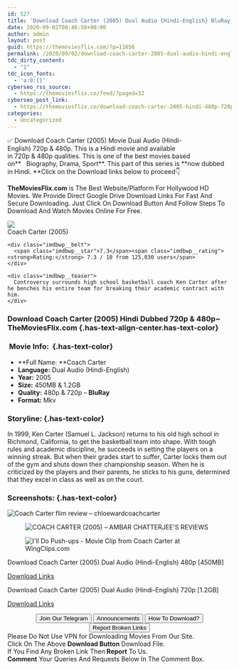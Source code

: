 ```yaml
---
id: 527
title: 'Download Coach Carter (2005) Dual Audio {Hindi-English} BluRay 480p [450MB] || 720p [1.2GB]'
date: 2020-09-02T08:46:58+00:00
author: admin
layout: post
guid: https://themoviesflix.com/?p=11656
permalink: /2020/09/02/download-coach-carter-2005-dual-audio-hindi-english-bluray-480p-450mb-720p-1-2gb/
tdc_dirty_content:
  - "1"
tdc_icon_fonts:
  - 'a:0:{}'
cyberseo_rss_source:
  - https://themoviesflix.co/feed/?paged=32
cyberseo_post_link:
  - https://themoviesflix.co/download-coach-carter-2005-hindi-480p-720p/
categories:
  - Uncategorized
---
```

✅ Download Coach Carter (2005)&nbsp;Movie&nbsp;Dual Audio (Hindi-English)&nbsp;720p&nbsp;&&nbsp;480p. This is a Hindi movie and available in&nbsp;720p&nbsp;&&nbsp;480p&nbsp;qualities. This is one of the best movies based on**&nbsp;&nbsp;&nbsp;Biography, Drama, Sport**. This part of this series is&nbsp;**now dubbed in&nbsp;Hindi.&nbsp;**Click on the Download links below to proceed👇

**TheMoviesFlix.com**&nbsp;is The Best Website/Platform For Hollywood HD Movies. We Provide Direct Google Drive Download Links For Fast And Secure Downloading. Just Click On Download Button And Follow Steps To Download And Watch Movies Online For Free.

<div class="imdbwp imdbwp--movie dark">
  <div class="imdbwp__thumb">
    <a class="imdbwp__link" target="_blank" title="Coach Carter" href="https://www.imdb.com/title/tt0393162/" rel="nofollow noopener noreferrer"><img class="imdbwp__img" src="https://m.media-amazon.com/images/M/MV5BNWYxZWFiNTItN2FkNS00ZDJmLWE1MWItYjMyMTgyOTI4MmQ4XkEyXkFqcGdeQXVyMTQxNzMzNDI@._V1_SX300.jpg" /></a>
  </div>
  
  <div class="imdbwp__content">
    <div class="imdbwp__header">
      <span class="imdbwp__title">Coach Carter</span> (2005)
    </div>
    
    <div class="imdbwp__belt">
      <span class="imdbwp__star">7.3</span><span class="imdbwp__rating"><strong>Rating:</strong> 7.3 / 10 from 125,030 users</span>
    </div>
    
    <div class="imdbwp__teaser">
      Controversy surrounds high school basketball coach Ken Carter after he benches his entire team for breaking their academic contract with him.
    </div>
  </div>
</div>

### Download Coach Carter (2005) Hindi Dubbed 720p & 480p~ TheMoviesFlix.com {.has-text-align-center.has-text-color}

### &nbsp;Movie Info:&nbsp; {.has-text-color}

  * **Full Name:&nbsp;**Coach Carter
  * **Language:**&nbsp;Dual Audio (Hindi-English)
  * **Year:** 2005
  * **Size:**&nbsp;450MB & 1.2GB
  * **Quality:**&nbsp;480p & 720p –&nbsp;**BluRay**
  * **Format:**&nbsp;Mkv

### Storyline: {.has-text-color}

In 1999, Ken Carter (Samuel L. Jackson) returns to his old high school in Richmond, California, to get the basketball team into shape. With tough rules and academic discipline, he succeeds in setting the players on a winning streak. But when their grades start to suffer, Carter locks them out of the gym and shuts down their championship season. When he is criticized by the players and their parents, he sticks to his guns, determined that they excel in class as well as on the court.

### Screenshots: {.has-text-color}<figure class="wp-block-image alignwide">

![Coach Carter flim review – chloewardcoachcarter](https://chloewardcoachcarter.files.wordpress.com/2016/04/coach-carter-movie-picture-09-05.jpg?w=600&h=312&crop=1) </figure> <figure class="wp-block-image">![COACH CARTER (2005) – AMBAR CHATTERJEE'S REVIEWS](https://aambar.files.wordpress.com/2018/09/coach-carter-1.jpg)</figure> <figure class="wp-block-image alignwide">![I'll Do Push-ups - Movie Clip from Coach Carter at WingClips.com](https://www.wingclips.com/system/movie-clips/coach-carter/ill-do-push-ups/images/coach-carter-movie-clip-screenshot-ill-do-push-ups_large.jpg)</figure> 

<p class="has-text-align-center has-text-color has-medium-font-size">
  Download Coach Carter (2005) Dual Audio (Hindi-English) 480p [450MB]
</p>

<span class="mb-center maxbutton-3-center"><span class="maxbutton-3-container mb-container"><a class="maxbutton-3 maxbutton maxbutton-post-button" target="_blank" rel="nofollow noopener noreferrer" href="https://coinquint.com/a9086/"><span class="mb-text">Download Links</span></a></span></span>

<p class="has-text-align-center has-text-color has-medium-font-size">
  Download Coach Carter (2005) Dual Audio (Hindi-English) 720p [1.2GB]
</p>

<span class="mb-center maxbutton-3-center"><span class="maxbutton-3-container mb-container"><a class="maxbutton-3 maxbutton maxbutton-post-button" target="_blank" rel="nofollow noopener noreferrer" href="https://coinquint.com/a9088/"><span class="mb-text">Download Links</span></a></span></span>

<center>
</center>

<center>
  <a href="https://t.me/themoviesflixcom" target="_blank" data-wpel-link="external" rel="nofollow external noopener noreferrer"><button class="button button5">Join Our Telegram</button></a> <a href="https://themoviesflix.co/download-coach-carter-2005-hindi-480p-720p/#" target="_blank" data-wpel-link="external" rel="nofollow external noopener noreferrer"><button class="button button5">Announcements</button></a> <a href="https://themoviesflix.com/how-to-download/" target="_blank" data-wpel-link="external" rel="nofollow external noopener noreferrer"><button class="button button5">How To Download?</button></a> <a href="https://themoviesflix.co/download-coach-carter-2005-hindi-480p-720p/#" target="_blank" data-wpel-link="external" rel="nofollow external noopener noreferrer"><button class="button button5">Report Broken Links</button></a>
</center>

<div class="alert alert-danger">
  Please Do Not Use VPN for Downloading Movies From Our Site.
</div>

<div class="alert alert-success">
  Click On The Above <strong>Download Button</strong> Download File.
</div>

<div class="alert alert-warning">
  If You Find Any Broken Link Then <strong>Report</strong> To Us.
</div>

<div class="alert alert-info">
  <strong>Comment</strong> Your Queries And Requests Below In The Comment Box.
</div>